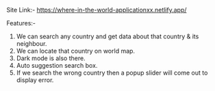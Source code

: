 Site Link:- https://where-in-the-world-applicationxx.netlify.app/

Features:- 
1. We can search any country and get data about that country & its neighbour.
2. We can locate that country on world map.
3. Dark mode is also there.
4. Auto suggestion search box. 
5.  If we search the wrong country then a popup slider will come out to display error.
